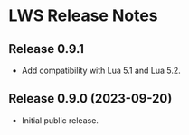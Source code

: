 # LWS Release Notes

## Release 0.9.1

- Add compatibility with Lua 5.1 and Lua 5.2.


## Release 0.9.0 (2023-09-20)

- Initial public release.
